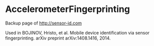 # AccelerometerFingerprinting
Backup page of http://sensor-id.com 

Used in BOJINOV, Hristo, et al. Mobile device identification via sensor fingerprinting. arXiv preprint arXiv:1408.1416, 2014.
